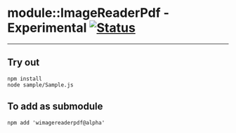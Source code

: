 
# module::ImageReaderPdf - Experimental [![Status](https://github.com/Wandalen/wImageReaderPdf/workflows/Test/badge.svg)](https://github.com/Wandalen/wImageReaderPdf/actions?query=workflow%3ATest)

___

## Try out
```
npm install
node sample/Sample.js
```

## To add as submodule
```
npm add 'wimagereaderpdf@alpha'
```

